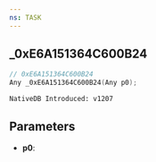 ```yaml
---
ns: TASK
---
```

## _0xE6A151364C600B24

```c
// 0xE6A151364C600B24
Any _0xE6A151364C600B24(Any p0);
```

```
NativeDB Introduced: v1207
```

## Parameters
* **p0**:
